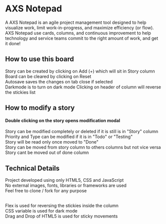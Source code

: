 # AXS Notepad
A AXS Notepad is an agile project management tool designed to help visualize work, limit work-in-progress, and maximize efficiency (or flow). AXS Notepad use cards, columns, and continuous improvement to help technology and service teams commit to the right amount of work, and get it done!

## How to use this board
Story can be created by clicking on Add (+) which will sit in Story column<br />
Board can be cleared by clicking on Reset<br />
Autosave saves the changes on tab close if selected<br />
Darkmode is to turn on dark mode
Clicking on header of column will reverse the stickies list

## How to modify a story
#### Double clicking on the story opens modification modal
Story can be modified completely or deleted if it is still is in "Story" column<br />
Priority and Type can be modified if it is in "Todo" or "Testing"<br />
Story will be read only once moved to "Done"<br />
Story can be moved from story column to others columns but not vice versa<br />
Story cant be moved out of done column

## Technical Details
Project developed using only HTML5, CSS and JavaScript<br />
No external images, fonts, libraries or frameworks are used<br />
Feel free to clone / fork for any purpose<br /><br />

Flex is used for reversing the stickies inside the column<br />
CSS variable is used for dark mode<br />
Drag and Drop of HTML5 is used for sticky movements<br /><br />



